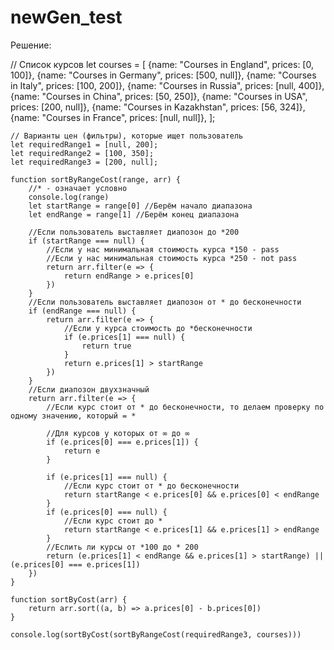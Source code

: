 # newGen_test

Решение:

 // Список курсов
    let courses = [
        {name: "Courses in England", prices: [0, 100]},
        {name: "Courses in Germany", prices: [500, null]},
        {name: "Courses in Italy", prices: [100, 200]},
        {name: "Courses in Russia", prices: [null, 400]},
        {name: "Courses in China", prices: [50, 250]},
        {name: "Courses in USA", prices: [200, null]},
        {name: "Courses in Kazakhstan", prices: [56, 324]},
        {name: "Courses in France", prices: [null, null]},
    ];

    // Варианты цен (фильтры), которые ищет пользователь
    let requiredRange1 = [null, 200];
    let requiredRange2 = [100, 350];
    let requiredRange3 = [200, null];

    function sortByRangeCost(range, arr) {
        //* - означает условно
        console.log(range)
        let startRange = range[0] //Берём начало диапазона
        let endRange = range[1] //Берём конец диапазона

        //Если пользователь выставляет диапозон до *200
        if (startRange === null) {
            //Если у нас минимальная стоимость курса *150 - pass
            //Если у нас минимальная стоимость курса *250 - not pass
            return arr.filter(e => {
                return endRange > e.prices[0]
            })
        }
        //Если пользователь выставляет диапозон от * до бесконечности
        if (endRange === null) {
            return arr.filter(e => {
                //Если у курса стоимость до *бесконечности
                if (e.prices[1] === null) {
                    return true
                }
                return e.prices[1] > startRange
            })
        }
        //Если диапозон двухзначный
        return arr.filter(e => {
            //Если курс стоит от * до бесконечности, то делаем проверку по одному значению, который = *

			//Для курсов у которых от ∞ до ∞
            if (e.prices[0] === e.prices[1]) {
                return e
            }

            if (e.prices[1] === null) {
                //Если курс стоит от * до бесконечности
                return startRange < e.prices[0] && e.prices[0] < endRange
            }
            if (e.prices[0] === null) {
                //Если курс стоит до *
                return startRange < e.prices[1] && e.prices[1] > endRange
            }
            //Еслить ли курсы от *100 до * 200
            return (e.prices[1] < endRange && e.prices[1] > startRange) || (e.prices[0] === e.prices[1])
        })
    }

    function sortByCost(arr) {
        return arr.sort((a, b) => a.prices[0] - b.prices[0])
    }

    console.log(sortByCost(sortByRangeCost(requiredRange3, courses)))
